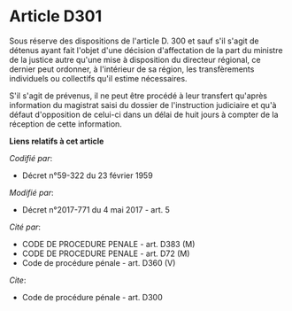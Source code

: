 # Article D301

Sous réserve des dispositions de l'article D. 300 et sauf s'il s'agit de détenus ayant fait l'objet d'une décision
d'affectation de la part du ministre de la justice autre qu'une mise à disposition du directeur régional, ce dernier peut
ordonner, à l'intérieur de sa région, les transfèrements individuels ou collectifs qu'il estime nécessaires. 

S'il s'agit de prévenus, il ne peut être procédé à leur transfert              qu'après information du magistrat saisi du
dossier de l'instruction judiciaire et qu'à défaut d'opposition de celui-ci dans un délai de huit jours à compter de la
réception de cette information.

**Liens relatifs à cet article**

_Codifié par_:

  - Décret n°59-322 du 23 février 1959

_Modifié par_:

  - Décret n°2017-771 du 4 mai 2017 - art. 5

_Cité par_:

  - CODE DE PROCEDURE PENALE - art. D383 (M)
  - CODE DE PROCEDURE PENALE - art. D72 (M)
  - Code de procédure pénale - art. D360 (V)

_Cite_:

  - Code de procédure pénale - art. D300
